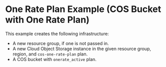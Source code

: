 # One Rate Plan Example (COS Bucket with One Rate Plan)

This example creates the following infrastructure:
- A new resource group, if one is not passed in.
- A new Cloud Object Storage instance in the given resource group, region, and `cos-one-rate-plan` plan.
- A COS bucket with `onerate_active` plan.
